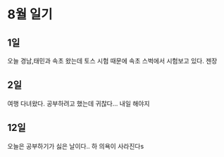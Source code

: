 # 8월 일기

## 1일

오늘 경남,태민과 속초 왔는데 토스 시험 때문에 속초 스벅에서 시험보고 있다. 젠장

## 2일

여행 다녀왔다. 공부하려고 했는데 귀찮다... 내일 해야지

## 12일

오늘은 공부하기가 싫은 날이다.. 하 의욕이 사라진다s